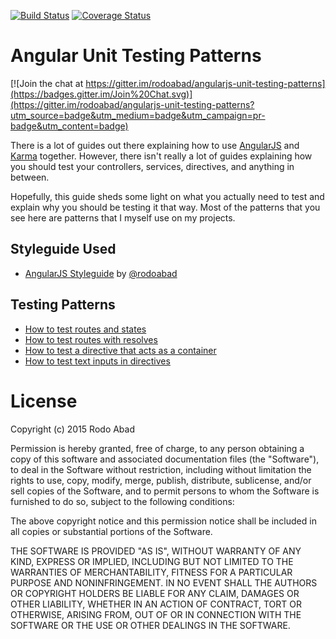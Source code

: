 [![Build Status](https://travis-ci.org/rodoabad/angularjs-unit-testing-patterns.svg?branch=master)](https://travis-ci.org/rodoabad/angularjs-unit-testing-patterns) [![Coverage Status](https://coveralls.io/repos/rodoabad/angularjs-unit-testing-patterns/badge.svg?branch=master&service=github)](https://coveralls.io/github/rodoabad/angularjs-unit-testing-patterns?branch=master)

# Angular Unit Testing Patterns

[![Join the chat at https://gitter.im/rodoabad/angularjs-unit-testing-patterns](https://badges.gitter.im/Join%20Chat.svg)](https://gitter.im/rodoabad/angularjs-unit-testing-patterns?utm_source=badge&utm_medium=badge&utm_campaign=pr-badge&utm_content=badge)

There is a lot of guides out there explaining how to use [AngularJS](https://github.com/angular/angular) and [Karma](https://github.com/karma-runner/karma) together. However, there isn't really a lot of guides explaining how you should test your controllers, services, directives, and anything in between.

Hopefully, this guide sheds some light on what you actually need to test and explain why you should be testing it that way. Most of the patterns that you see here are patterns that I myself use on my projects.

## Styleguide Used

 - [AngularJS Styleguide](https://github.com/rodoabad/angularjs-styleguide) by [@rodoabad](https://github.com/rodoabad)

## Testing Patterns
 
 - [How to test routes and states](https://github.com/rodoabad/angularjs-unit-testing-patterns/tree/master/example/client/src/routes/hello-world)
 - [How to test routes with resolves](https://github.com/rodoabad/angularjs-unit-testing-patterns/tree/master/example/client/src/routes/pet-list)
 - [How to test a directive that acts as a container](https://github.com/rodoabad/angularjs-unit-testing-patterns/tree/master/example/client/src/packages/main-container)
 - [How to test text inputs in directives](https://github.com/rodoabad/angularjs-unit-testing-patterns/tree/master/example/client/src/packages/user-info)
 
# License

Copyright (c) 2015 Rodo Abad

Permission is hereby granted, free of charge, to any person obtaining a copy of this software and associated documentation files (the "Software"), to deal in the Software without restriction, including without limitation the rights to use, copy, modify, merge, publish, distribute, sublicense, and/or sell copies of the Software, and to permit persons to whom the Software is furnished to do so, subject to the following conditions:

The above copyright notice and this permission notice shall be included in all copies or substantial portions of the Software.

THE SOFTWARE IS PROVIDED "AS IS", WITHOUT WARRANTY OF ANY KIND, EXPRESS OR IMPLIED, INCLUDING BUT NOT LIMITED TO THE WARRANTIES OF MERCHANTABILITY, FITNESS FOR A PARTICULAR PURPOSE AND NONINFRINGEMENT. IN NO EVENT SHALL THE AUTHORS OR COPYRIGHT HOLDERS BE LIABLE FOR ANY CLAIM, DAMAGES OR OTHER LIABILITY, WHETHER IN AN ACTION OF CONTRACT, TORT OR OTHERWISE, ARISING FROM, OUT OF OR IN CONNECTION WITH THE SOFTWARE OR THE USE OR OTHER DEALINGS IN THE SOFTWARE.

